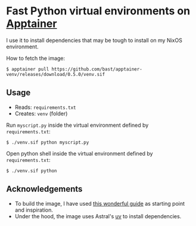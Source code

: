 # Fast Python virtual environments on [Apptainer](https://apptainer.org/)

I use it to install dependencies that may be tough to install on my NixOS environment.

How to fetch the image:
```
$ apptainer pull https://github.com/bast/apptainer-venv/releases/download/0.5.0/venv.sif
```


## Usage

- Reads: `requirements.txt`
- Creates: `venv` (folder)

Run `myscript.py` inside the virtual environment defined by `requirements.txt`:
```
$ ./venv.sif python myscript.py
```

Open python shell inside the virtual environment defined by `requirements.txt`:
```
$ ./venv.sif python
```


## Acknowledgements

- To build the image, I have used
  [this wonderful guide](https://github.com/singularityhub/singularity-deploy) as starting
  point and inspiration.
- Under the hood, the image uses Astral's [uv](https://astral.sh/blog/uv) to install
  dependencies.
